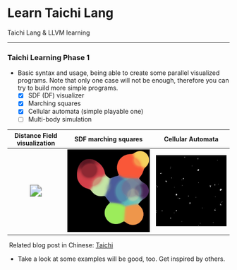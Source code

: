 # Learn Taichi Lang
Taichi Lang &amp; LLVM learning

---

### Taichi Learning Phase 1

- Basic syntax and usage, being able to create some parallel visualized programs. Note that only one case will not be enough, therefore you can try to build more simple programs.
  - [x] SDF (DF) visualizer
  - [x] Marching squares
  - [x] Cellular automata (simple playable one)
  - [ ] Multi-body simulation

|           Distance Field visualization            |  SDF marching squares  | Cellular Automata  |
| :-----------------------------------------------: | :--------------------: | :----------------: |
| <img src="assets/DF.gif" style="zoom:166.67%;" /> | ![](assets/ms-sdf.gif) | ![](assets/ca.gif) |

​		Related blog post in Chinese: [Taichi](https://enigmatisms.github.io/2023/01/11/Taichi-lLearning-I/)

- Take a look at some examples will be good, too. Get inspired by others.


